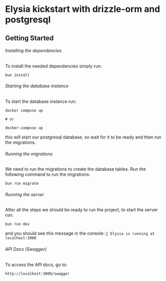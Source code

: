 # Elysia kickstart with drizzle-orm and postgresql

## Getting Started

###### Installing the dependencies

To install the needed dependencies simply run:

```
bun install
```

###### Starting the database instance

To start the database instance run:

```
docker compose up

# or

docker-compose up
```

this will start our postgresql database, so wait for it to be ready and then run the migrations.

###### Running the migrations

We need to run the migrations to create the database tables. Run the following command to run the migrations:

```
bun run migrate
```

###### Running the server

After all the steps we should be ready to run the project, to start the server run:

```
bun run dev
```

and you should see this message in the console:
`🦊 Elysia is running at localhost:3000`

###### API Docs (Swagger)

To access the API docs, go to:

```
http://localhost:3000/swagger
```

